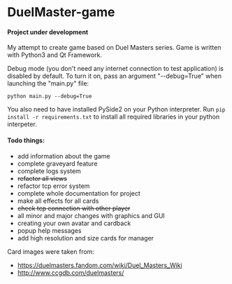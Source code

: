 # DuelMaster-game

#### Project under development

My attempt to create game based on Duel Masters series. Game is written with Python3 and Qt Framework.

Debug mode (you don't need any internet connection to test application) is disabled by default.
To turn it on, pass an argument "--debug=True" when launching the "main.py" file:

```python main.py --debug=True```

You also need to have installed PySide2 on your Python interpreter.
Run ```pip install -r requirements.txt``` to install all required libraries in your python interpeter.

#### Todo things:
* add information about the game
* complete graveyard feature
* complete logs system
* ~~refactor all views~~
* refactor tcp error system
* complete whole documentation for project
* make all effects for all cards
* ~~check tcp connection with other player~~
* all minor and major changes with graphics and GUI
* creating your own avatar and cardback
* popup help messages
* add high resolution and size cards for manager 


Card images were taken from:
* https://duelmasters.fandom.com/wiki/Duel_Masters_Wiki
* http://www.ccgdb.com/duelmasters/